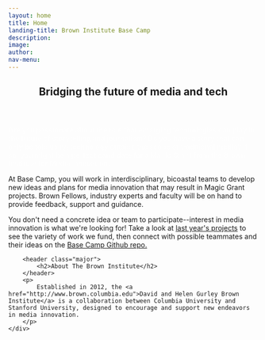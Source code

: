 ```yaml
---
layout: home
title: Home
landing-title: Brown Institute Base Camp
description:
image:
author:
nav-menu:
---
```


<style>
	a:hover,
	input[type="reset"]:hover {
		text-decoration: none;
		color: rgba(255,127,80, .6) !important;
	}
	#header .logo:hover strong,
	input[type="submit"].special:hover,
	a.icon.alt:hover:before {
    background-color: rgba(255,127,80, .6) !important;
	}
	.button:hover,
	input[type="reset"]:hover { box-shadow: inset 0 0 0 2px rgba(255,127,80, .6); }
</style>


<!-- One -->
<!-- {#% include tiles.html %#} -->

<!-- Two -->
<section id="one" class="col-md-6 col-md-push-6">
	<div class="inner">
		<header class="major">
			<h2>Bridging the future of media and tech</h2>
		</header>
		<p>
			<strong style="color: rgba(255,255,255,.4)">
				Are you passionate about the role that emerging technologies can play in the future of storytelling and journalism? Do you have a story that can only be told using technology outside the scope of traditional media? If so, you might be a perfect candidate for a Magic Grant from the Brown Institute for Media Innovation.
			</strong>
		</p>
		<p>
			At Base Camp, you will work in interdisciplinary, bicoastal teams to develop new ideas and plans for media innovation that may result in Magic Grant projects. Brown Fellows, industry experts and faculty will be on hand to provide feedback, support and guidance.
		</p>
		<p>
			You don't need a concrete idea or team to participate--interest in media innovation is what we're looking for! Take a look at <a href="http://brown.columbia.edu/magic">last year's projects</a> to see the variety of work we fund, then connect with possible teammates and their ideas on the <a href="https://github.com/browninstitute/basecamp">Base Camp Github repo.</a>
		</p>

		<header class="major">
			<h2>About The Brown Institute</h2>
		</header>
		<p>
			Established in 2012, the <a href="http://www.brown.columbia.edu">David and Helen Gurley Brown Institute</a> is a collaboration between Columbia University and Stanford University, designed to encourage and support new endeavors in media innovation.
		</p>
	</div>
</section>
